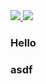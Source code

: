 <a href="https://www.instagram.com/hyo__831/" target="_blank">
<img src="https://img.shields.io/badge/instagram-#E4405F?style=flat-square&logo=Android&logoColor=white"/>
  
<a href="버튼을 눌렀을 때 이동할 링크" target="_blank">
  <img src="https://img.shields.io/badge/뱃지레이블-배경색?style=뱃지모양&logo=로고&logoColor=로고색상"/></a>

### Hello


### asdf
